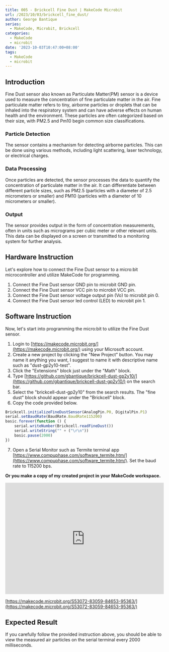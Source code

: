 ```yaml
---
title: 005 - Brickcell Fine Dust | MakeCode Microbit
url: /2023/10/03/brickcell_fine_dust/
author: George Bantique
series:
  - MakeCode, Microbit, Brickcell
categories:
  - MakeCode
  - microbit
date: '2023-10-03T10:47:00+08:00'
tags:
  - MakeCode
  - microbit
---
```



## **Introduction**

Fine Dust sensor also known as Particulate Matter(PM) sensor is a device used to measure the concentration of fine particulate matter in the air. Fine particulate matter refers to tiny, airborne particles or droplets that can be inhaled into the respiratory system and can have adverse effects on human health and the environment. These particles are often categorized based on their size, with PM2.5 and Pm10 begin common size classifications.

### **Particle Detection**

The sensor contains a mechanism for detecting airborne particles. This can be done using various methods, including light scattering, laser technology, or electrical charges.

### **Data Processing**

Once particles are detected, the sensor processes the data to quantify the concentration of particulate matter in the air. It can differentiate between different particle sizes, such as PM2.5 (particles with a diameter of 2.5 micrometers or smaller) and PM10 (particles with a diameter of 10 micrometers or smaller).

### **Output**

The sensor provides output in the form of concentration measurements, often in units such as micrograms per cubic meter or other relevant units. This data can be displayed on a screen or transmitted to a monitoring system for further analysis.

## **Hardware Instruction**

Let's explore how to connect the Fine Dust sensor to a micro:bit microcontroller and utilize MakeCode for programming.

1. Connect the Fine Dust sensor GND pin to microbit GND pin.
2. Connect the Fine Dust sensor VCC pin to microbit VCC pin.
3. Connect the Fine Dust sensor voltage output pin (Vo) to microbit pin 0.
4. Connect the Fine Dust sensor led control (LED) to microbit pin 1.

## **Software Instruction**

Now, let's start into programming the micro:bit to utilize the Fine Dust sensor.

1. Login to [https://makecode.microbit.org/](https://makecode.microbit.org/) using your Microsoft account.
2. Create a new project by clicking the "New Project" button. You may name it anything you want, I suggest to name it with descriptive name such as "dust-gp2y10-test".
3. Click the "Extensions" block just under the "Math" block.
4. Type [https://github.com/gbantique/brickcell-dust-gp2y10/](https://github.com/gbantique/brickcell-dust-gp2y10/) on the search bar.
5. Select the "brickcell-dust-gp2y10" from the search results. The "fine dust" block should appear under the "Brickcell" block.
6. Copy the code provided below.

```ts
Brickcell.initializeFineDustSensor(AnalogPin.P0, DigitalPin.P1)
serial.setBaudRate(BaudRate.BaudRate115200)
basic.forever(function () {
    serial.writeNumber(Brickcell.readFineDust())
    serial.writeString("" + ("\r\n"))
    basic.pause(2000)
})
```
7. Open a Serial Monitor such as Termite terminal app [https://www.compuphase.com/software_termite.htm/](https://www.compuphase.com/software_termite.htm/). Set the baud rate to 115200 bps.

**Or you make a copy of my created project in your MakeCode workspace.**

<div style="position:relative;height:0;padding-bottom:70%;overflow:hidden;"><iframe style="position:absolute;top:0;left:0;width:100%;height:100%;" src="https://makecode.microbit.org/#pub:S53072-83059-84653-95363" frameborder="0" sandbox="allow-popups allow-forms allow-scripts allow-same-origin"></iframe></div>

[https://makecode.microbit.org/S53072-83059-84653-95363/](https://makecode.microbit.org/S53072-83059-84653-95363/)

## **Expected Result**

If you carefully follow the provided instruction above, you should be able to view the measured air particles on the serial terminal every 2000 milliseconds.

